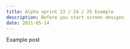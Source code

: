 ```yaml
---
title: Alpha sprint 23 / 24 / 25 Example
description: Before you start screen designs
date: 2021-05-14
---
```


Example post